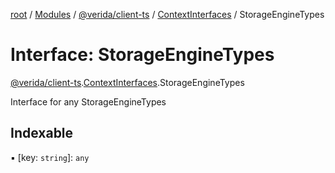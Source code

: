 [root](../README.md) / [Modules](../modules.md) / [@verida/client-ts](../modules/verida_client_ts.md) / [ContextInterfaces](../modules/verida_client_ts.ContextInterfaces.md) / StorageEngineTypes

# Interface: StorageEngineTypes

[@verida/client-ts](../modules/verida_client_ts.md).[ContextInterfaces](../modules/verida_client_ts.ContextInterfaces.md).StorageEngineTypes

Interface for any StorageEngineTypes

## Indexable

▪ [key: `string`]: `any`
